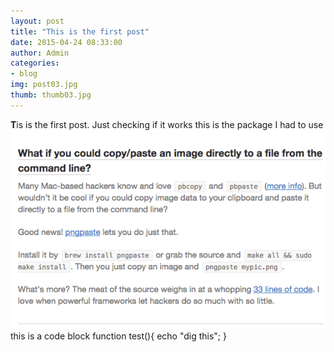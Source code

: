 ```yaml
---
layout: post
title: "This is the first post"
date: 2015-04-24 08:33:00
author: Admin
categories:
- blog
img: post03.jpg
thumb: thumb03.jpg
---
```


<b>T</b>is is the first post. <!--more-->
Just checking if it works
this is the package I had to use
![first image](/assets/img/blog/first.png)
this is a code block
				function test(){
					echo "dig this";
				}
